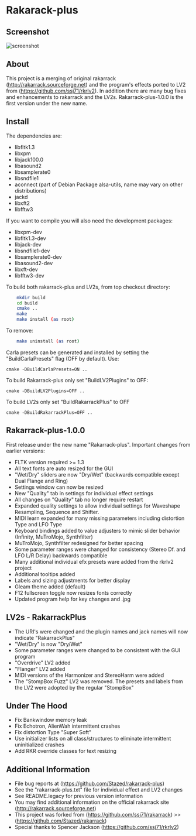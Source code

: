 Rakarack-plus
=============

Screenshot
----------

![screenshot](https://raw.github.com/Stazed/rakarrack-plus/wip/doc/rakarrack-plus-1.0.0.png "Rakarrack-plus Gleam Theme")


About
-----
This project is a merging of original rakarrack (http://rakarrack.sourceforge.net)
and the program's effects ported to LV2 from (https://github.com/ssj71/rkrlv2).
In addition there are many bug fixes and enhancements to rakarrack and the LV2s.
Rakarrack-plus-1.0.0 is the first version under the new name.

Install
-------

The dependencies are:

*   libfltk1.3
*   libxpm
*   libjack100.0
*   libasound2
*   libsamplerate0
*   libsndfile1
*   aconnect  (part of Debian Package alsa-utils, name may vary on other distributions)
*   jackd
*   libxft2
*   libfftw3

If you want to compile you will also need the development packages:

*   libxpm-dev 
*   libfltk1.3-dev
*   libjack-dev
*   libsndfile1-dev
*   libsamplerate0-dev
*   libasound2-dev
*   libxft-dev
*   libfftw3-dev


To build both rakarrack-plus and LV2s, from top checkout directory:
```bash
    mkdir build
    cd build
    cmake ..
    make
    make install (as root)
```
To remove:
```bash
    make uninstall (as root)
```
Carla presets can be generated and installed by setting the "BuildCarlaPresets"
flag (OFF by default). Use:

    cmake -DBuildCarlaPresets=ON ..

To build Rakarrack-plus only set "BuildLV2Plugins" to OFF:

    cmake -DBuildLV2Plugins=OFF ..
    
To build LV2s only set "BuildRakarrackPlus" to OFF

    cmake -DBuildRakarrackPlus=OFF ..


Rakarrack-plus-1.0.0
--------------------

First release under the new name "Rakarrack-plus".
Important changes from earlier versions:
*   FLTK version required >= 1.3
*   All text fonts are auto resized for the GUI
*   "Wet/Dry" sliders are now "Dry/Wet" (backwards compatible except Dual Flange and Ring)
*   Settings window can now be resized
*   New "Quality" tab in settings for individual effect settings
*   All changes on "Quality" tab no longer require restart
*   Expanded quality settings to allow individual settings for Waveshape Resampling, Sequence and Shifter.
*   MIDI learn expanded for many missing parameters including distortion Type and LFO Type
*   Keyboard bindings added to value adjusters to mimic slider behavior (Infinity, MuTroMojo, Synthfilter)
*   MuTroMojo, Synthfilter redesigned for better spacing
*   Some parameter ranges were changed for consistency (Stereo Df. and LFO L/R Delay) backwards compatible
*   Many additional individual efx presets ware added from the rkrlv2 project
*   Additional tooltips added
*   Labels and sizing adjustments for better display
*   Gleam theme added (default)
*   F12 fullscreen toggle now resizes fonts correctly
*   Updated program help for key changes and .jpg

LV2s - RakarrackPlus
--------------------
*   The URI's were changed and the plugin names and jack names will now indicate "RakarrackPlus"
*   "Wet/Dry" is now "Dry/Wet"
*   Some parameter ranges were changed to be consistent with the GUI program
*   "Overdrive" LV2 added
*   "Flanger" LV2 added
*   MIDI versions of the Harmonizer and StereoHarm were added
*   The "StompBox Fuzz" LV2 was removed. The presets and labels from the LV2 were adopted by the regular "StompBox"

Under The Hood
--------------
*   Fix Bankwindow memory leak
*   Fix Echotron, AlienWah intermittent crashes
*   Fix distortion Type "Super Soft"
*   Use initializer lists on all class/structures to eliminate intermittent uninitialized crashes
*   Add RKR override classes for text resizing

Additional Information
----------------------
*   File bug reports at (https://github.com/Stazed/rakarrack-plus)
*   See the "rakarrack-plus.txt" file for individual effect and LV2 changes
*   See README.legacy for previous version information
*   You may find additional information on the official rakarrack site (http://rakarrack.sourceforge.net)
*   This project was forked from (https://github.com/ssj71/rakarrack) >> (https://github.com/Stazed/rakarrack)
*   Special thanks to Spencer Jackson (https://github.com/ssj71/rkrlv2)

